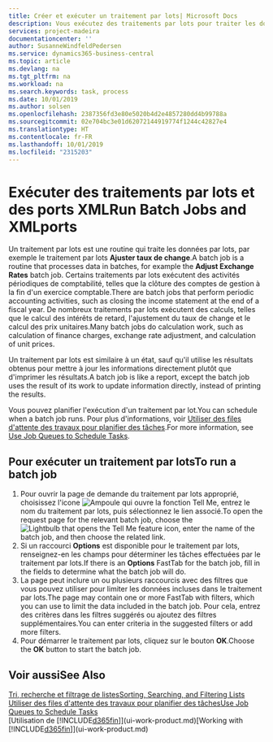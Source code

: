 ```yaml
---
title: Créer et exécuter un traitement par lots| Microsoft Docs
description: Vous exécutez des traitements par lots pour traiter les données et mettre à jour les informations, par exemple, pour élaborer des activités périodiques de comptabilité, ou effectuer des calculs.
services: project-madeira
documentationcenter: ''
author: SusanneWindfeldPedersen
ms.service: dynamics365-business-central
ms.topic: article
ms.devlang: na
ms.tgt_pltfrm: na
ms.workload: na
ms.search.keywords: task, process
ms.date: 10/01/2019
ms.author: solsen
ms.openlocfilehash: 2387356fd3e80e5020b4d2e4857280dd4b99788a
ms.sourcegitcommit: 02e704bc3e01d62072144919774f1244c42827e4
ms.translationtype: HT
ms.contentlocale: fr-FR
ms.lasthandoff: 10/01/2019
ms.locfileid: "2315203"
---
```

# <a name="run-batch-jobs-and-xmlports"></a><span data-ttu-id="aecce-103">Exécuter des traitements par lots et des ports XML</span><span class="sxs-lookup"><span data-stu-id="aecce-103">Run Batch Jobs and XMLports</span></span>
<span data-ttu-id="aecce-104">Un traitement par lots est une routine qui traite les données par lots, par exemple le traitement par lots **Ajuster taux de change**.</span><span class="sxs-lookup"><span data-stu-id="aecce-104">A batch job is a routine that processes data in batches, for example the **Adjust Exchange Rates** batch job.</span></span> <span data-ttu-id="aecce-105">Certains traitements par lots exécutent des activités périodiques de comptabilité, telles que la clôture des comptes de gestion à la fin d'un exercice comptable.</span><span class="sxs-lookup"><span data-stu-id="aecce-105">There are batch jobs that perform periodic accounting activities, such as closing the income statement at the end of a fiscal year.</span></span> <span data-ttu-id="aecce-106">De nombreux traitements par lots exécutent des calculs, telles que le calcul des intérêts de retard, l'ajustement du taux de change et le calcul des prix unitaires.</span><span class="sxs-lookup"><span data-stu-id="aecce-106">Many batch jobs do calculation work, such as calculation of finance charges, exchange rate adjustment, and calculation of unit prices.</span></span>

<span data-ttu-id="aecce-107">Un traitement par lots est similaire à un état, sauf qu'il utilise les résultats obtenus pour mettre à jour les informations directement plutôt que d'imprimer les résultats.</span><span class="sxs-lookup"><span data-stu-id="aecce-107">A batch job is like a report, except the batch job uses the result of its work to update information directly, instead of printing the results.</span></span>

<span data-ttu-id="aecce-108">Vous pouvez planifier l'exécution d'un traitement par lot.</span><span class="sxs-lookup"><span data-stu-id="aecce-108">You can schedule when a batch job runs.</span></span> <span data-ttu-id="aecce-109">Pour plus d'informations, voir [Utiliser des files d'attente des travaux pour planifier des tâches](admin-job-queues-schedule-tasks.md).</span><span class="sxs-lookup"><span data-stu-id="aecce-109">For more information, see [Use Job Queues to Schedule Tasks](admin-job-queues-schedule-tasks.md).</span></span>

## <a name="to-run-a-batch-job"></a><span data-ttu-id="aecce-110">Pour exécuter un traitement par lots</span><span class="sxs-lookup"><span data-stu-id="aecce-110">To run a batch job</span></span>
1. <span data-ttu-id="aecce-111">Pour ouvrir la page de demande du traitement par lots approprié, choisissez l'icone ![Ampoule qui ouvre la fonction Tell Me](media/ui-search/search_small.png "Dites-moi ce que vous voulez faire"), entrez le nom du traitement par lots, puis sélectionnez le lien associé.</span><span class="sxs-lookup"><span data-stu-id="aecce-111">To open the request page for the relevant batch job, choose the ![Lightbulb that opens the Tell Me feature](media/ui-search/search_small.png "Tell me what you want to do") icon, enter the name of the batch job, and then choose the related link.</span></span>
2. <span data-ttu-id="aecce-112">Si un raccourci **Options** est disponible pour le traitement par lots, renseignez-en les champs pour déterminer les tâches effectuées par le traitement par lots.</span><span class="sxs-lookup"><span data-stu-id="aecce-112">If there is an **Options** FastTab for the batch job, fill in the fields to determine what the batch job will do.</span></span>
3. <span data-ttu-id="aecce-113">La page peut inclure un ou plusieurs raccourcis avec des filtres que vous pouvez utiliser pour limiter les données incluses dans le traitement par lots.</span><span class="sxs-lookup"><span data-stu-id="aecce-113">The page may contain one or more FastTab with filters, which you can use to limit the data included in the batch job.</span></span> <span data-ttu-id="aecce-114">Pour cela, entrez des critères dans les filtres suggérés ou ajoutez des filtres supplémentaires.</span><span class="sxs-lookup"><span data-stu-id="aecce-114">You can enter criteria in the suggested filters or add more filters.</span></span>
4. <span data-ttu-id="aecce-115">Pour démarrer le traitement par lots, cliquez sur le bouton **OK**.</span><span class="sxs-lookup"><span data-stu-id="aecce-115">Choose the **OK** button to start the batch job.</span></span>

## <a name="see-also"></a><span data-ttu-id="aecce-116">Voir aussi</span><span class="sxs-lookup"><span data-stu-id="aecce-116">See Also</span></span>
[<span data-ttu-id="aecce-117">Tri, recherche et filtrage de listes</span><span class="sxs-lookup"><span data-stu-id="aecce-117">Sorting, Searching, and Filtering Lists</span></span>](ui-enter-criteria-filters.md)  
[<span data-ttu-id="aecce-118">Utiliser des files d'attente des travaux pour planifier des tâches</span><span class="sxs-lookup"><span data-stu-id="aecce-118">Use Job Queues to Schedule Tasks</span></span>](admin-job-queues-schedule-tasks.md)  
<span data-ttu-id="aecce-119">[Utilisation de [!INCLUDE[d365fin](includes/d365fin_md.md)]](ui-work-product.md)</span><span class="sxs-lookup"><span data-stu-id="aecce-119">[Working with [!INCLUDE[d365fin](includes/d365fin_md.md)]](ui-work-product.md)</span></span>
